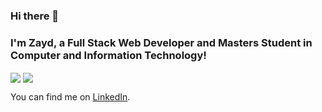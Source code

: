 ### Hi there 👋
### I'm Zayd, a Full Stack Web Developer and Masters Student in Computer and Information Technology!

<img align="center" src="https://github-readme-stats.vercel.app/api/user-stats/?username=zahmed10&&show_icons=true&theme=dark&layout=compact" />
<img align="center" src="https://github-readme-stats.vercel.app/api/top-langs/?username=zahmed10&&show_icons=true&theme=dark&layout=compact" />

<!-- Actual text -->

You can find me on [LinkedIn][3].

<!-- Icons -->

[3.2]: https://raw.githubusercontent.com/MartinHeinz/MartinHeinz/master/linkedin-3-16.png (LinkedIn icon without padding)

<!-- Links to your social media accounts -->

[3]: https://www.linkedin.com/in/za614


<!--
**zahmed10/zahmed10** is a ✨ _special_ ✨ repository because its `README.md` (this file) appears on your GitHub profile.

Here are some ideas to get you started:

- 🔭 I’m currently working on ...
- 🌱 I’m currently learning ...
- 👯 I’m looking to collaborate on ...
- 🤔 I’m looking for help with ...
- 💬 Ask me about ...
- 📫 How to reach me: ...
- 😄 Pronouns: ...
- ⚡ Fun fact: ...
-->
